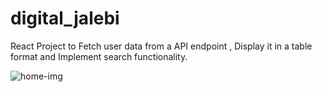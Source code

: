 # digital_jalebi
 React Project to Fetch user data from a API endpoint , Display it in a table format and Implement search functionality.
 
![home-img](https://github.com/Abhijit-codder/digital_jalebi/assets/111674298/5958fa22-2e4e-4a1b-893d-9360300d43df)
